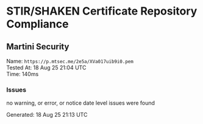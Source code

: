 # STIR/SHAKEN Certificate Repository Compliance

## Martini Security

Name: `https://p.mtsec.me/2e5a/XVa017uib9i0.pem`\
Tested At: 18 Aug 25 21:04 UTC\
Time: 140ms

### Issues

no warning, or error, or notice date level issues were found

Generated: 18 Aug 25 21:13 UTC
